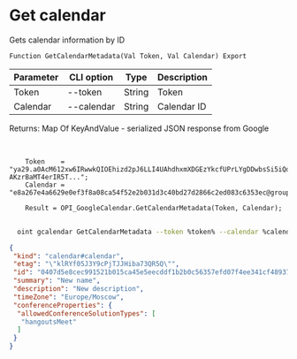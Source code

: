 ﻿---
sidebar_position: 2
---

# Get calendar
 Gets calendar information by ID



`Function GetCalendarMetadata(Val Token, Val Calendar) Export`

  | Parameter | CLI option | Type | Description |
  |-|-|-|-|
  | Token | --token | String | Token |
  | Calendar | --calendar | String | Calendar ID |

  
  Returns:  Map Of KeyAndValue - serialized JSON response from Google

<br/>




```bsl title="Code example"
    Token    = "ya29.a0AcM612xw6IRwwkQIOEhizd2pJ6LLI4UAhdhxmXDGEzYkcfUPrLYgDDwbsSi5iQdc78WPs_1_Qor5KipuV6mAIvr6z-AKzrBaMT4erIR5T...";
    Calendar = "e8a267e4a6629e0ef3f8a08ca54f52e2b031d3c40bd27d2866c2ed083c6353ec@group.calendar.google.com";

    Result = OPI_GoogleCalendar.GetCalendarMetadata(Token, Calendar);
```



```sh title="CLI command example"
    
  oint gcalendar GetCalendarMetadata --token %token% --calendar %calendar%

```

```json title="Result"
{
 "kind": "calendar#calendar",
 "etag": "\"klRYf05J3Y9cPjTJJHiba73QR5Q\"",
 "id": "0407d5e8cec991521b015ca45e5eecddf1b2b0c56357efd07f4ee341cf489372@group.calendar.google.com",
 "summary": "New name",
 "description": "New description",
 "timeZone": "Europe/Moscow",
 "conferenceProperties": {
  "allowedConferenceSolutionTypes": [
   "hangoutsMeet"
  ]
 }
}
```
